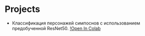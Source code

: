 # Projects
* Классификация персонажей симпоснов с использованием предобученной ResNet50. [!Open In Colab](https://colab.research.google.com/drive/1rhzP1bP-_cyyhKIPShE96NI_6lzHqgVH?usp=sharing)

